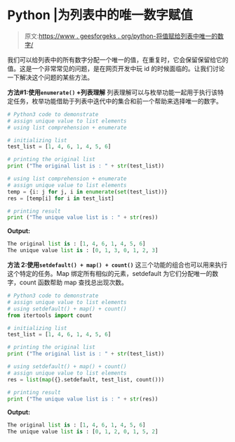 # Python |为列表中的唯一数字赋值

> 原文:[https://www . geesforgeks . org/python-将值赋给列表中唯一的数字/](https://www.geeksforgeeks.org/python-assign-value-to-unique-number-in-list/)

我们可以给列表中的所有数字分配一个唯一的值，在重复时，它会保留保留给它的值。这是一个非常常见的问题，是在网页开发中玩 id 的时候面临的。让我们讨论一下解决这个问题的某些方法。

**方法#1:使用`enumerate()` +列表理解**
列表理解可以与枚举功能一起用于执行该特定任务，枚举功能借助于列表中迭代中的集合和前一个帮助来选择唯一的数字。

```py
# Python3 code to demonstrate
# assign unique value to list elements
# using list comprehension + enumerate

# initializing list
test_list = [1, 4, 6, 1, 4, 5, 6]

# printing the original list
print ("The original list is : " + str(test_list))

# using list comprehension + enumerate
# assign unique value to list elements 
temp = {i: j for j, i in enumerate(set(test_list))}
res = [temp[i] for i in test_list]

# printing result
print ("The unique value list is : " + str(res))
```

**Output:**

```py
The original list is : [1, 4, 6, 1, 4, 5, 6]
The unique value list is : [0, 1, 3, 0, 1, 2, 3]

```

**方法 2:使用`setdefault() + map() + count()`**
这三个功能的组合也可以用来执行这个特定的任务。Map 绑定所有相似的元素，setdefault 为它们分配唯一的数字，count 函数帮助 map 查找总出现次数。

```py
# Python3 code to demonstrate
# assign unique value to list elements
# using setdefault() + map() + count()
from itertools import count

# initializing list
test_list = [1, 4, 6, 1, 4, 5, 6]

# printing the original list
print ("The original list is : " + str(test_list))

# using setdefault() + map() + count()
# assign unique value to list elements 
res = list(map({}.setdefault, test_list, count()))

# printing result
print ("The unique value list is : " + str(res))
```

**Output:**

```py
The original list is : [1, 4, 6, 1, 4, 5, 6]
The unique value list is : [0, 1, 2, 0, 1, 5, 2]

```
